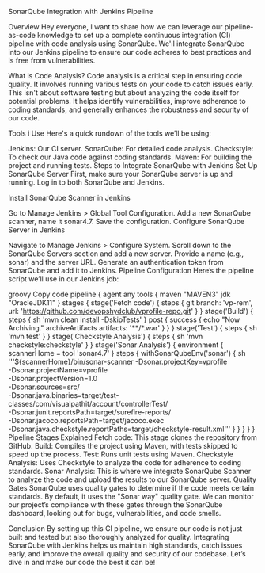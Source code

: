 SonarQube Integration with Jenkins Pipeline

Overview
Hey everyone, I want to share how we can leverage our pipeline-as-code knowledge to set up a complete continuous integration (CI) pipeline with code analysis using SonarQube. We'll integrate SonarQube into our Jenkins pipeline to ensure our code adheres to best practices and is free from vulnerabilities.

What is Code Analysis?
Code analysis is a critical step in ensuring code quality. It involves running various tests on your code to catch issues early. This isn't about software testing but about analyzing the code itself for potential problems. It helps identify vulnerabilities, improve adherence to coding standards, and generally enhances the robustness and security of our code.

Tools i Use
Here's a quick rundown of the tools we’ll be using:

Jenkins: Our CI server.
SonarQube: For detailed code analysis.
Checkstyle: To check our Java code against coding standards.
Maven: For building the project and running tests.
Steps to Integrate SonarQube with Jenkins
Set Up SonarQube Server
First, make sure your SonarQube server is up and running. Log in to both SonarQube and Jenkins.

Install SonarQube Scanner in Jenkins

Go to Manage Jenkins > Global Tool Configuration.
Add a new SonarQube scanner, name it sonar4.7.
Save the configuration.
Configure SonarQube Server in Jenkins

Navigate to Manage Jenkins > Configure System.
Scroll down to the SonarQube Servers section and add a new server.
Provide a name (e.g., sonar) and the server URL.
Generate an authentication token from SonarQube and add it to Jenkins.
Pipeline Configuration
Here’s the pipeline script we’ll use in our Jenkins job:

groovy
Copy code
pipeline {
    agent any
    tools {
        maven "MAVEN3"
        jdk "OracleJDK11"
    }
    stages {
        stage('Fetch code') {
            steps {
                git branch: 'vp-rem', url: 'https://github.com/devopshydclub/vprofile-repo.git'
            }
        }
        stage('Build') {
            steps {
                sh 'mvn clean install -DskipTests'
            }
            post {
                success {
                    echo "Now Archiving."
                    archiveArtifacts artifacts: '**/*.war'
                }
            }
        }
        stage('Test') {
            steps {
                sh 'mvn test'
            }
        }
        stage('Checkstyle Analysis') {
            steps {
                sh 'mvn checkstyle:checkstyle'
            }
        }
        stage('Sonar Analysis') {
            environment {
                scannerHome = tool 'sonar4.7'
            }
            steps {
                withSonarQubeEnv('sonar') {
                    sh '''${scannerHome}/bin/sonar-scanner -Dsonar.projectKey=vprofile \
                        -Dsonar.projectName=vprofile \
                        -Dsonar.projectVersion=1.0 \
                        -Dsonar.sources=src/ \
                        -Dsonar.java.binaries=target/test-classes/com/visualpathit/account/controllerTest/ \
                        -Dsonar.junit.reportsPath=target/surefire-reports/ \
                        -Dsonar.jacoco.reportsPath=target/jacoco.exec \
                        -Dsonar.java.checkstyle.reportPaths=target/checkstyle-result.xml'''
                }
            }
        }
    }
}
Pipeline Stages Explained
Fetch code: This stage clones the repository from GitHub.
Build: Compiles the project using Maven, with tests skipped to speed up the process.
Test: Runs unit tests using Maven.
Checkstyle Analysis: Uses Checkstyle to analyze the code for adherence to coding standards.
Sonar Analysis: This is where we integrate SonarQube Scanner to analyze the code and upload the results to our SonarQube server.
Quality Gates
SonarQube uses quality gates to determine if the code meets certain standards. By default, it uses the "Sonar way" quality gate. We can monitor our project’s compliance with these gates through the SonarQube dashboard, looking out for bugs, vulnerabilities, and code smells.

Conclusion
By setting up this CI pipeline, we ensure our code is not just built and tested but also thoroughly analyzed for quality. Integrating SonarQube with Jenkins helps us maintain high standards, catch issues early, and improve the overall quality and security of our codebase. Let’s dive in and make our code the best it can be!
